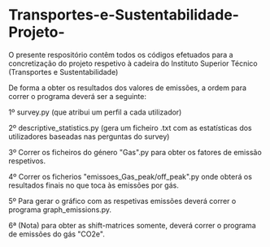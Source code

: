 # Transportes-e-Sustentabilidade-Projeto-
O presente respositório contêm todos os códigos efetuados para a concretização do projeto respetivo à cadeira do Instituto Superior Técnico (Transportes e Sustentabilidade)

De forma a obter os resultados dos valores de emissões, a ordem para correr o programa deverá ser a seguinte:

1º survey.py (que atribui um perfil a cada utilizador)

2º descriptive_statistics.py (gera um ficheiro .txt com as estatísticas dos utilizadores baseadas nas perguntas do survey)

3º Correr os ficheiros do género "Gas".py para obter os fatores de emissão respetivos.

4º Correr os ficherios "emissoes_Gas_peak/off_peak".py onde obterá os resultados finais no que toca às emissões por gás.

5º Para gerar o gráfico com as respetivas emissões deverá correr o programa graph_emissions.py.

6ª (Nota) para obter as shift-matrices somente, deverá correr o programa de emissões do gás "CO2e".
